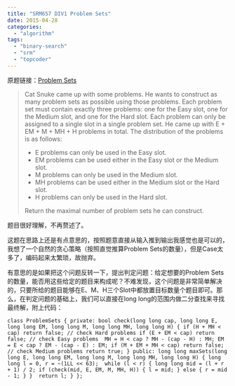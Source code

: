 ```yaml
---
title: "SRM657 DIV1 Problem Sets"
date: 2015-04-28
categories: 
  - "algorithm"
tags: 
  - "binary-search"
  - "srm"
  - "topcoder"
---
```


原题链接：[Problem Sets](http://community.topcoder.com/stat?c=problem_statement&pm=13771 "Problem Sets")

> Cat Snuke came up with some problems. He wants to construct as many problem sets as possible using those problems. Each problem set must contain exactly three problems: one for the Easy slot, one for the Medium slot, and one for the Hard slot. Each problem can only be assigned to a single slot in a single problem set. He came up with E + EM + M + MH + H problems in total. The distribution of the problems is as follows:
> 
> - E problems can only be used in the Easy slot.
> - EM problems can be used either in the Easy slot or the Medium slot.
> - M problems can only be used in the Medium slot.
> - MH problems can be used either in the Medium slot or the Hard slot.
> - H problems can only be used in the Hard slot.
> 
> Return the maximal number of problem sets he can construct.

<!--more-->

题目很好理解，不再赘述了。

这题在思路上还是有点意思的，按照题意直接从输入推到输出我感觉也是可以的，我想了一个自然的贪心策略（按照直觉推算Problem Sets的数量），但是Case太多了，编码起来太繁琐，故抛弃。

有意思的是如果把这个问题反转一下，提出判定问题：给定想要的Problem Sets的数量，能否用这些给定的题目来构成呢？不难发现，这个问题是非常简单解决的，只要所给的题目能够在E、M、H三个Slot中都放置目标数量个题目即可。那么，在判定问题的基础上，我们可以直接在long long的范围内做二分查找来寻找最终解，附上代码：

`class ProblemSets { private: bool check(long long cap, long long E, long long EM, long long M, long long MH, long long H) { if (H + MH < cap) return false; // check Hard problems if (E + EM < cap) return false; // check Easy problems  MH = H < cap ? MH - (cap - H) : MH; EM = E < cap ? EM - (cap - E) : EM; if (M + EM + MH < cap) return false; // check Medium problems return true; } public: long long maxSets(long long E, long long EM, long long M, long long MH, long long H) { long long l = 0, r = ~(1LL << 63);  while (l < r) { long long mid = (l + r + 1) / 2; if (check(mid, E, EM, M, MH, H)) { l = mid; } else { r = mid - 1; } }  return l; } };  `
